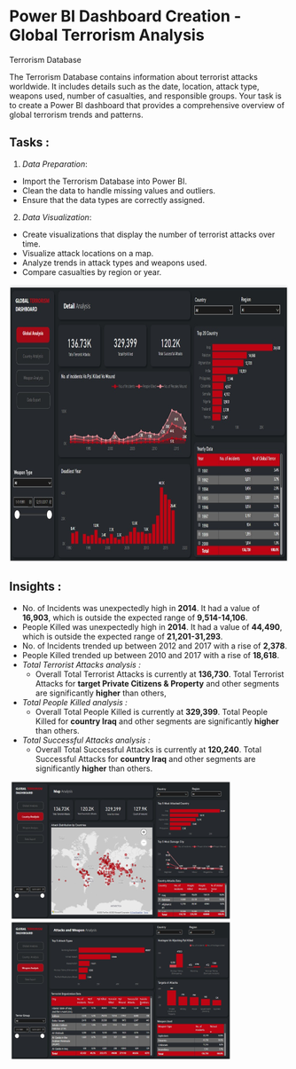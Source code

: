 # Power BI Dashboard Creation - Global Terrorism Analysis

Terrorism Database

The Terrorism Database contains information about terrorist attacks worldwide. It includes details such as the date, location, attack type, weapons used, number of casualties,
and responsible groups. Your task is to create a Power BI dashboard that provides a comprehensive overview of global terrorism trends and patterns.

## Tasks :

  1. *Data Preparation*:
  - Import the Terrorism Database into Power BI.
  - Clean the data to handle missing values and outliers.
  - Ensure that the data types are correctly assigned.
    
  2. *Data Visualization*:
  - Create visualizations that display the number of terrorist attacks over time.
  - Visualize attack locations on a map.
  - Analyze trends in attack types and weapons used.
  - Compare casualties by region or year.

<img src="GRpt.png" alt="HTML tutorial" style="width:800px;height:500px;">
    
## Insights :

- No. of Incidents was unexpectedly high in **2014**. It had a value of **16,903**, which is outside the expected range of **9,514-14,106**.
- People Killed was unexpectedly high in **2014**. It had a value of **44,490**, which is outside the expected range of **21,201-31,293**.
- No. of Incidents trended up between 2012 and 2017 with a rise of **2,378**.
- People Killed trended up between 2010 and 2017 with a rise of **18,618**.
- *Total Terrorist Attacks analysis :*
   *  Overall Total Terrorist Attacks is currently at
      **136,730**. Total Terrorist Attacks for
      **target Private Citizens & Property**
      and other segments are significantly **higher**
      than others,
- *Total People Killed analysis :*
  *   Overall Total People Killed is currently at
      **329,399**. Total People Killed for **country Iraq**
      and other segments are significantly **higher**
      than others.
- *Total Successful Attacks analysis :*
  *  Overall Total Successful Attacks is currently at
     **120,240**. Total Successful Attacks for
     **country Iraq** and other segments are
     significantly **higher** than others.

<img src="MRpt.png" alt="HTML tutorial" style="width:400px;height:250px;"> <img src="WRpt.png" alt="HTML tutorial" style="width:400px;height:250px;">






